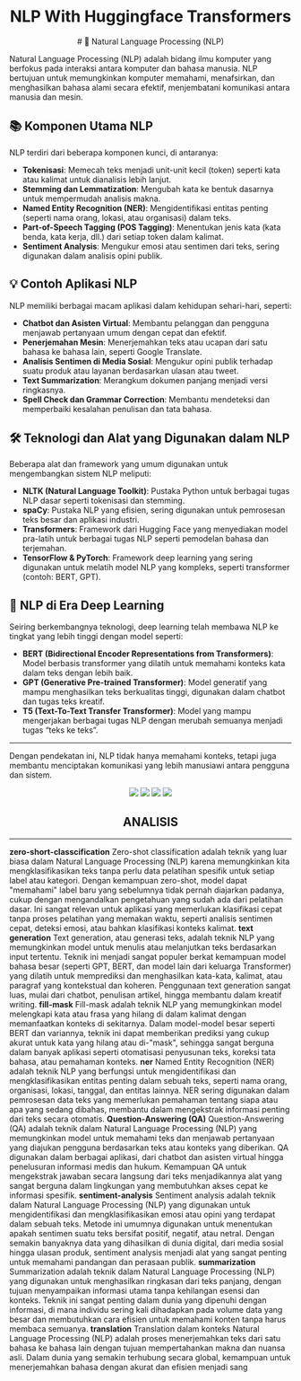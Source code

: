 <h1 align="center"> NLP With Huggingface Transformers </h1>
<p align="center"> # 🧠 Natural Language Processing (NLP)

Natural Language Processing (NLP) adalah bidang ilmu komputer yang berfokus pada interaksi antara komputer dan bahasa manusia. NLP bertujuan untuk memungkinkan komputer memahami, menafsirkan, dan menghasilkan bahasa alami secara efektif, menjembatani komunikasi antara manusia dan mesin.

## 📚 Komponen Utama NLP

NLP terdiri dari beberapa komponen kunci, di antaranya:
- **Tokenisasi**: Memecah teks menjadi unit-unit kecil (token) seperti kata atau kalimat untuk dianalisis lebih lanjut.
- **Stemming dan Lemmatization**: Mengubah kata ke bentuk dasarnya untuk mempermudah analisis makna.
- **Named Entity Recognition (NER)**: Mengidentifikasi entitas penting (seperti nama orang, lokasi, atau organisasi) dalam teks.
- **Part-of-Speech Tagging (POS Tagging)**: Menentukan jenis kata (kata benda, kata kerja, dll.) dari setiap token dalam kalimat.
- **Sentiment Analysis**: Mengukur emosi atau sentimen dari teks, sering digunakan dalam analisis opini publik.

## 💡 Contoh Aplikasi NLP

NLP memiliki berbagai macam aplikasi dalam kehidupan sehari-hari, seperti:
- **Chatbot dan Asisten Virtual**: Membantu pelanggan dan pengguna menjawab pertanyaan umum dengan cepat dan efektif.
- **Penerjemahan Mesin**: Menerjemahkan teks atau ucapan dari satu bahasa ke bahasa lain, seperti Google Translate.
- **Analisis Sentimen di Media Sosial**: Mengukur opini publik terhadap suatu produk atau layanan berdasarkan ulasan atau tweet.
- **Text Summarization**: Merangkum dokumen panjang menjadi versi ringkasnya.
- **Spell Check dan Grammar Correction**: Membantu mendeteksi dan memperbaiki kesalahan penulisan dan tata bahasa.

## 🛠️ Teknologi dan Alat yang Digunakan dalam NLP

Beberapa alat dan framework yang umum digunakan untuk mengembangkan sistem NLP meliputi:
- **NLTK (Natural Language Toolkit)**: Pustaka Python untuk berbagai tugas NLP dasar seperti tokenisasi dan stemming.
- **spaCy**: Pustaka NLP yang efisien, sering digunakan untuk pemrosesan teks besar dan aplikasi industri.
- **Transformers**: Framework dari Hugging Face yang menyediakan model pra-latih untuk berbagai tugas NLP seperti pemodelan bahasa dan terjemahan.
- **TensorFlow & PyTorch**: Framework deep learning yang sering digunakan untuk melatih model NLP yang kompleks, seperti transformer (contoh: BERT, GPT).

## 🚀 NLP di Era Deep Learning

Seiring berkembangnya teknologi, deep learning telah membawa NLP ke tingkat yang lebih tinggi dengan model seperti:
- **BERT (Bidirectional Encoder Representations from Transformers)**: Model berbasis transformer yang dilatih untuk memahami konteks kata dalam teks dengan lebih baik.
- **GPT (Generative Pre-trained Transformer)**: Model generatif yang mampu menghasilkan teks berkualitas tinggi, digunakan dalam chatbot dan tugas teks kreatif.
- **T5 (Text-To-Text Transfer Transformer)**: Model yang mampu mengerjakan berbagai tugas NLP dengan merubah semuanya menjadi tugas “teks ke teks”.

---

Dengan pendekatan ini, NLP tidak hanya memahami konteks, tetapi juga membantu menciptakan komunikasi yang lebih manusiawi antara pengguna dan sistem. </p>
<div align="center">

<img src="https://img.shields.io/badge/python-3670A0?style=for-the-badge&logo=python&logoColor=ffdd54">
<img src="https://img.shields.io/badge/scikit--learn-%23F7931E.svg?style=for-the-badge&logo=scikit-learn&logoColor=white">
<img src="https://img.shields.io/badge/pandas-%23150458.svg?style=for-the-badge&logo=pandas&logoColor=white">
<img src="https://img.shields.io/badge/numpy-%23013243.svg?style=for-the-badge&logo=numpy&logoColor=white">

</div>

<h2 align="center"> ANALISIS </h2>

---

**zero-short-classcification**
Zero-shot classification adalah teknik yang luar biasa dalam Natural Language Processing (NLP) karena memungkinkan kita mengklasifikasikan teks tanpa perlu data pelatihan spesifik untuk setiap label atau kategori. Dengan kemampuan zero-shot, model dapat "memahami" label baru yang sebelumnya tidak pernah diajarkan padanya, cukup dengan mengandalkan pengetahuan yang sudah ada dari pelatihan dasar. Ini sangat relevan untuk aplikasi yang memerlukan klasifikasi cepat tanpa proses pelatihan yang memakan waktu, seperti analisis sentimen cepat, deteksi emosi, atau bahkan klasifikasi konteks kalimat.
**text generation**
Text generation, atau generasi teks, adalah teknik NLP yang memungkinkan model untuk menulis atau melanjutkan teks berdasarkan input tertentu. Teknik ini menjadi sangat populer berkat kemampuan model bahasa besar (seperti GPT, BERT, dan model lain dari keluarga Transformer) yang dilatih untuk memprediksi dan menghasilkan kata-kata, kalimat, atau paragraf yang kontekstual dan koheren. Penggunaan text generation sangat luas, mulai dari chatbot, penulisan artikel, hingga membantu dalam kreatif writing.
**fill-mask**
Fill-mask adalah teknik NLP yang memungkinkan model melengkapi kata atau frasa yang hilang di dalam kalimat dengan memanfaatkan konteks di sekitarnya. Dalam model-model besar seperti BERT dan variannya, teknik ini dapat memberikan prediksi yang cukup akurat untuk kata yang hilang atau di-"mask", sehingga sangat berguna dalam banyak aplikasi seperti otomatisasi penyusunan teks, koreksi tata bahasa, atau pemahaman konteks.
**ner**
Named Entity Recognition (NER) adalah teknik NLP yang berfungsi untuk mengidentifikasi dan mengklasifikasikan entitas penting dalam sebuah teks, seperti nama orang, organisasi, lokasi, tanggal, dan entitas lainnya. NER sering digunakan dalam pemrosesan data teks yang memerlukan pemahaman tentang siapa atau apa yang sedang dibahas, membantu dalam mengekstrak informasi penting dari teks secara otomatis.
**Question-Answering (QA)**
Question-Answering (QA) adalah teknik dalam Natural Language Processing (NLP) yang memungkinkan model untuk memahami teks dan menjawab pertanyaan yang diajukan pengguna berdasarkan teks atau konteks yang diberikan. QA digunakan dalam berbagai aplikasi, dari chatbot dan asisten virtual hingga penelusuran informasi medis dan hukum. Kemampuan QA untuk mengekstrak jawaban secara langsung dari teks menjadikannya alat yang sangat berguna dalam lingkungan yang membutuhkan akses cepat ke informasi spesifik.
**sentiment-analysis**
Sentiment analysis adalah teknik dalam Natural Language Processing (NLP) yang digunakan untuk mengidentifikasi dan mengklasifikasikan emosi atau opini yang terdapat dalam sebuah teks. Metode ini umumnya digunakan untuk menentukan apakah sentimen suatu teks bersifat positif, negatif, atau netral. Dengan semakin banyaknya data yang dihasilkan di dunia digital, dari media sosial hingga ulasan produk, sentiment analysis menjadi alat yang sangat penting untuk memahami pandangan dan perasaan publik.
**summarization**
Summarization adalah teknik dalam Natural Language Processing (NLP) yang digunakan untuk menghasilkan ringkasan dari teks panjang, dengan tujuan menyampaikan informasi utama tanpa kehilangan esensi dan konteks. Teknik ini sangat penting dalam dunia yang dipenuhi dengan informasi, di mana individu sering kali dihadapkan pada volume data yang besar dan membutuhkan cara efisien untuk memahami konten tanpa harus membaca semuanya.
**translation**
Translation dalam konteks Natural Language Processing (NLP) adalah proses menerjemahkan teks dari satu bahasa ke bahasa lain dengan tujuan mempertahankan makna dan nuansa asli. Dalam dunia yang semakin terhubung secara global, kemampuan untuk menerjemahkan bahasa dengan akurat dan efisien menjadi sang
